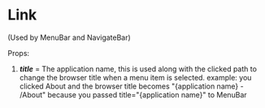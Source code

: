 
# Link

(Used by MenuBar and NavigateBar)

Props:

1.  ***title*** = The application name, this is used along with the clicked path to change the browser title when a menu item is selected. example: you clicked About and the browser title becomes "{application name} - /About" because you passed title="{application name}" to MenuBar

